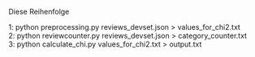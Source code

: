 Diese Reihenfolge  

1: python preprocessing.py reviews_devset.json > values_for_chi2.txt  
2: python reviewcounter.py reviews_devset.json > category_counter.txt  
3: python calculate_chi.py values_for_chi2.txt > output.txt  

